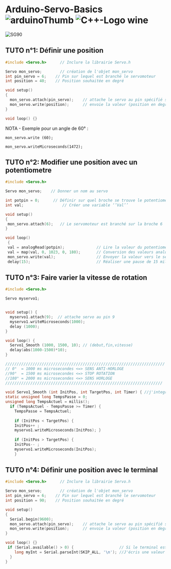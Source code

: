 # Arduino-Servo-Basics ![arduinoThumb](https://github.com/ICAREMAKER/Arduino-Servo-Basics/assets/107696317/2501d810-95e6-4dd2-be05-45868c0caa29) ![C++-Logo wine](https://github.com/ICAREMAKER/Arduino-Servo-Basics/assets/107696317/32c74bde-4af5-413f-81b5-8a6b8ad12a2c)

![SG90](https://github.com/ICAREMAKER/Arduino-Servo-Basics/assets/107696317/40a6efd8-04af-4d4d-af86-b2323c569537)


## TUTO n°1: Définir une position
```C
#include <Servo.h> 		// Inclure la librairie Servo.h

Servo mon_servo;    	// création de l'objet mon_servo 
int pin_servo = 6;    // Pin sur lequel est branché le servomoteur
int position = 40;    // Position souhaitée en degré

void setup() 
{
  mon_servo.attach(pin_servo);    // attache le servo au pin spécifié sur l'objet mon_servo
  mon_servo.write(position);      // envoie la valeur (position en degré)au servomoteur mon_servo
}

void loop() {}
```

NOTA - Exemple pour un angle de 60° :

``` mon_servo.write (60); ```

``` mon_servo.writeMicroseconds(1472); ```


## TUTO n°2: Modifier une position avec un potentiometre
```C
#include <Servo.h>

Servo mon_servo;  	// Donner un nom au servo

int potpin = 0;  	 // Définir sur quel broche se trouve le potentiomètre
int val;    			 // Créer une variable ‘’Val’’

void setup() 
{
 mon_servo.attach(6);  	// Le servomoteur est branché sur la broche 6
}

void loop()
 {
 val = analogRead(potpin);            	// Lire la valeur du potentiomètre (valeur  entre 0 et 1023)
 val = map(val, 0, 1023, 0, 180);     	// Conversion des valeurs analogiques en degré
 mon_servo.write(val);                  // Envoyer la valeur vers le servomoteur
 delay(15);                           	// Réaliser une pause de 15 millisecondes

```
## TUTO n°3: Faire varier la vitesse de rotation
```C 
#include <Servo.h>

Servo myservo1; 


void setup() {
  myservo1.attach(9);  // attache servo au pin 9
  myservo1.writeMicroseconds(1000);
  delay (1000);
}

void loop() {
  Servo1_Smooth (1000, 1500, 10); // (debut,fin,vitesse)
  delay(abs(1000-1500)*10);
}

//////////////////////////////////////////////////////////////////////
// 0°  = 1000 ms microsecondes <=> SENS ANTI-HORLOGE
//90°  = 1500 ms microsecondes <=> STOP ROTATION
//180° = 2000 ms microsecondes <=> SENS HORLOGE
/////////////////////////////////////////////////////////////////////

void Servo1_Smooth (int InitPos, int TargetPos, int Timer) { //j'integre des variables locales
static unsigned long TempsPasse = 0;
unsigned long TempsActuel = millis();
  if (TempsActuel - TempsPasse >= Timer) {
    TempsPasse = TempsActuel;
	
	if (InitPos < TargetPos) {
    InitPos++ ;
    myservo1.writeMicroseconds(InitPos); } 
	
    if (InitPos > TargetPos) {
    InitPos-- ;
    myservo1.writeMicroseconds(InitPos);
    }
```
## TUTO n°4: Définir une position avec le terminal
```C
#include <Servo.h> 		// Inclure la librairie Servo.h

Servo mon_servo;    	// création de l'objet mon_servo 
int pin_servo = 6;    // Pin sur lequel est branché le servomoteur
int position = 90;    // Position souhaitée en degré

void setup() 
{
  Serial.begin(9600);
  mon_servo.attach(pin_servo);    // attache le servo au pin spécifié sur l'objet mon_servo
  mon_servo.write(position);      // envoie la valeur (position en degré)au servomoteur mon_servo
}

void loop() {}
 if (Serial.available() > 0) {                    // Si le terminal est disponible
    long myInt = Serial.parseInt(SKIP_ALL, '\n'); //J'écris une valeur via le terminal
  }
}
```

